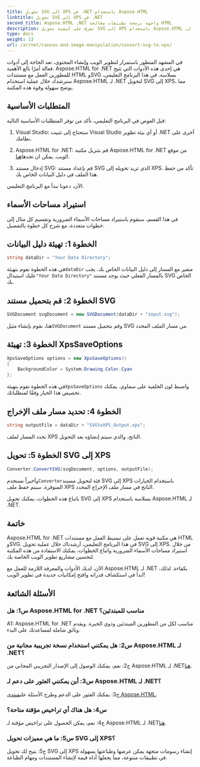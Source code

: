 ```yaml
---
title: تحويل SVG إلى XPS في .NET باستخدام Aspose.HTML
linktitle: تحويل SVG إلى XPS في .NET
second_title: Aspose.HTML .NET واجهة برمجة تطبيقات معالجة HTML
description: تعرف على كيفية تحويل SVG إلى XPS باستخدام Aspose.HTML لـ .NET. عزز تطوير الويب الخاص بك باستخدام هذه المكتبة القوية.
type: docs
weight: 13
url: /ar/net/canvas-and-image-manipulation/convert-svg-to-xps/
---
```


في المشهد المتطور باستمرار لتطوير الويب وإنشاء المحتوى، تعد الحاجة إلى أدوات فعالة أمرًا بالغ الأهمية. Aspose.HTML for .NET هي إحدى هذه الأدوات التي تتيح للمطورين العمل مع مستندات HTML وSVG بسلاسة. في هذا البرنامج التعليمي، سنرشدك خلال عملية استخدام Aspose.HTML لـ .NET لتحويل SVG إلى XPS، مما يوضح سهولة وقوة هذه المكتبة.

## المتطلبات الأساسية

قبل الغوص في البرنامج التعليمي، تأكد من توفر المتطلبات الأساسية التالية:

1. Visual Studio: ستحتاج إلى تثبيت Visual Studio أو أي بيئة تطوير .NET أخرى على نظامك.

2.  Aspose.HTML for .NET: قم بتنزيل مكتبة Aspose.HTML for .NET من موقع الويب. يمكن ان تجدها[هنا](https://releases.aspose.com/html/net/).

3. إدخال مستند SVG: قم بإعداد مستند SVG الذي تريد تحويله إلى XPS. تأكد من حفظ هذا الملف في دليل البيانات الخاص بك.

الآن، دعونا نبدأ مع البرنامج التعليمي.

## استيراد مساحات الأسماء

في هذا القسم، سنقوم باستيراد مساحات الأسماء الضرورية وتقسيم كل مثال إلى خطوات متعددة، مع شرح كل خطوة بالتفصيل.

## الخطوة 1: تهيئة دليل البيانات

```csharp
string dataDir = "Your Data Directory";
```

 في هذه الخطوة نقوم بتهيئة`dataDir` متغير مع المسار إلى دليل البيانات الخاص بك. يجب عليك استبدال`"Your Data Directory"` بالمسار الفعلي حيث يوجد مستند SVG الخاص بك.

## الخطوة 2: قم بتحميل مستند SVG

```csharp
SVGDocument svgDocument = new SVGDocument(dataDir + "input.svg");
```

 هنا، نقوم بإنشاء مثيل`SVGDocument` وقم بتحميل مستند SVG من مسار الملف المحدد.

## الخطوة 3: تهيئة XpsSaveOptions

```csharp
XpsSaveOptions options = new XpsSaveOptions()
{
    BackgroundColor = System.Drawing.Color.Cyan
};
```

 في هذه الخطوة نقوم بتهيئة`XpsSaveOptions` واضبط لون الخلفية على سماوي. يمكنك تخصيص هذا الخيار وفقًا لمتطلباتك.

## الخطوة 4: تحديد مسار ملف الإخراج

```csharp
string outputFile = dataDir + "SVGtoXPS_Output.xps";
```

نحدد المسار لملف XPS الناتج، والذي سيتم إنشاؤه بعد التحويل.

## الخطوة 5: تحويل SVG إلى XPS

```csharp
Converter.ConvertSVG(svgDocument, options, outputFile);
```

 وأخيراً نستخدم`Converter`فئة لتحويل مستند SVG إلى XPS باستخدام الخيارات المتوفرة. سيتم حفظ ملف XPS الناتج في مسار ملف الإخراج المحدد.

باتباع هذه الخطوات، يمكنك تحويل SVG إلى XPS بسلاسة باستخدام Aspose.HTML لـ .NET.

## خاتمة

Aspose.HTML for .NET هي مكتبة قوية تعمل على تبسيط العمل مع مستندات HTML وSVG. في هذا البرنامج التعليمي، أرشدناك خلال عملية تحويل SVG إلى XPS. من خلال استيراد مساحات الأسماء الضرورية واتباع الخطوات، يمكنك الاستفادة من هذه المكتبة لتحسين مشاريع تطوير الويب الخاصة بك.

الآن، لديك الأدوات والمعرفة اللازمة للعمل مع Aspose.HTML لـ .NET بكفاءة. لذلك، ابدأ في استكشاف قدراته وافتح إمكانيات جديدة في تطوير الويب!

## الأسئلة الشائعة

### س1: هل Aspose.HTML for .NET مناسب للمبتدئين؟

A1: Aspose.HTML for .NET مناسب لكل من المطورين المبتدئين وذوي الخبرة. ويقدم وثائق شاملة لمساعدتك على البدء.

### س2: هل يمكنني استخدام نسخة تجريبية مجانية من Aspose.HTML لـ .NET؟

ج2: نعم، يمكنك الوصول إلى الإصدار التجريبي المجاني من Aspose.HTML لـ .NET[هنا](https://releases.aspose.com/).

### س3: أين يمكنني العثور على دعم لـ Aspose.HTML لـ .NET؟

 ج3: يمكنك العثور على الدعم وطرح الأسئلة على[منتدى Aspose.HTML](https://forum.aspose.com/).

### س4: هل هناك أي تراخيص مؤقتة متاحة؟

 ج4: نعم، يمكن الحصول على تراخيص مؤقتة لـ Aspose.HTML لـ .NET[هنا](https://purchase.aspose.com/temporary-license/).

### س5: ما هي مميزات تحويل SVG إلى XPS؟

ج5: يتيح لك تحويل SVG إلى XPS إنشاء رسومات متجهة يمكن عرضها وطباعتها بسهولة في تطبيقات متنوعة، مما يجعلها أداة قيمة لإنشاء المستندات ومهام الطباعة.